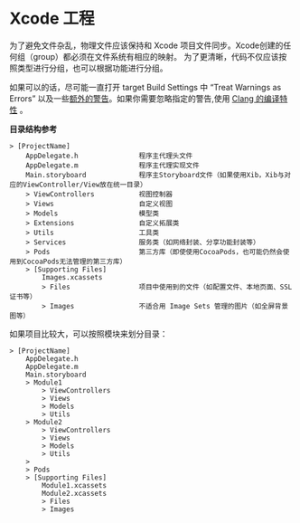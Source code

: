 # Xcode 工程

为了避免文件杂乱，物理文件应该保持和 Xcode 项目文件同步。Xcode创建的任何组（group）都必须在文件系统有相应的映射。 为了更清晰，代码不仅应该按照类型进行分组，也可以根据功能进行分组。

如果可以的话，尽可能一直打开 target Build Settings 中 “Treat Warnings as Errors” 以及一些[额外的警告][Xcode-project_1]。如果你需要忽略指定的警告,使用 [Clang 的编译特性][Xcode-project_2] 。

[Xcode-project_1]:http://boredzo.org/blog/archives/2009-11-07/warnings
[Xcode-project_2]:http://clang.llvm.org/docs/UsersManual.html#controlling-diagnostics-via-pragmas

**目录结构参考**

```
> [ProjectName]
    AppDelegate.h               程序主代理头文件
    AppDelegate.m               程序主代理实现文件
    Main.storyboard             程序主Storyboard文件（如果使用Xib，Xib与对应的ViewController/View放在统一目录）
    > ViewControllers           视图控制器
    > Views                     自定义视图
    > Models                    模型类
    > Extensions                自定义拓展类
    > Utils                     工具类
    > Services                  服务类（如网络封装、分享功能封装等）
    > Pods                      第三方库（即使使用CocoaPods，也可能仍然会使用到CocoaPods无法管理的第三方库）
    > [Supporting Files]
        Images.xcassets 
        > Files                 项目中使用到的文件（如配置文件、本地页面、SSL证书等）
        > Images                不适合用 Image Sets 管理的图片（如全屏背景图等）
```

如果项目比较大，可以按照模块来划分目录：

```
> [ProjectName]
    AppDelegate.h
    AppDelegate.m
    Main.storyboard
    > Module1
        > ViewControllers
        > Views
        > Models
        > Utils
    > Module2
        > ViewControllers
        > Views
        > Models
        > Utils
    >
    > Pods
    > [Supporting Files]
        Module1.xcassets
        Module2.xcassets
        > Files
        > Images
```
